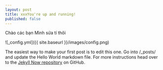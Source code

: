 ```yaml
---
layout: post
title: xxxYou're up and running!
published: false
---
```


Chào các bạn Mình sửa tí thôi 

![_config.yml]({{ site.baseurl }}/images/config.png)

The easiest way to make your first post is to edit this one. Go into /_posts/ and update the Hello World markdown file. For more instructions head over to the [Jekyll Now repository](https://github.com/barryclark/jekyll-now) on GitHub.
